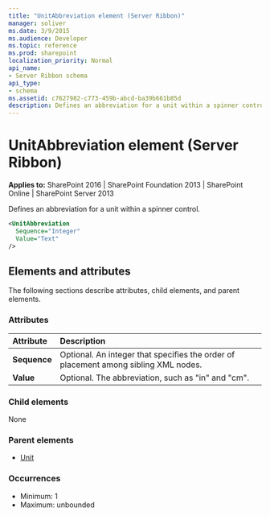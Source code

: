 ```yaml
---
title: "UnitAbbreviation element (Server Ribbon)"
manager: soliver
ms.date: 3/9/2015
ms.audience: Developer
ms.topic: reference
ms.prod: sharepoint
localization_priority: Normal
api_name:
- Server Ribbon schema
api_type:
- schema
ms.assetid: c7627982-c773-459b-abcd-ba39b661b85d
description: Defines an abbreviation for a unit within a spinner control.
---
```


# UnitAbbreviation element (Server Ribbon)

**Applies to:** SharePoint 2016 | SharePoint Foundation 2013 | SharePoint Online | SharePoint Server 2013
  
Defines an abbreviation for a unit within a spinner control.
  
```XML
<UnitAbbreviation
  Sequence="Integer"
  Value="Text"
/>
```

## Elements and attributes

The following sections describe attributes, child elements, and parent elements.

### Attributes

|**Attribute**|**Description**|
|:-----|:-----|
|**Sequence** <br/> |Optional. An integer that specifies the order of placement among sibling XML nodes.  <br/> |
|**Value** <br/> |Optional. The abbreviation, such as "in" and "cm".  <br/> |
   
### Child elements

None
  
### Parent elements

- [Unit](unit-element-spinner.md)
   
### Occurrences

- Minimum: 1
- Maximum: unbounded
   

